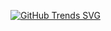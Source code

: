 
[![GitHub Trends SVG](https://api.githubtrends.io/user/svg/2100032578cse/langs?time_range=one_year&theme=synthwaves)](https://githubtrends.io)
